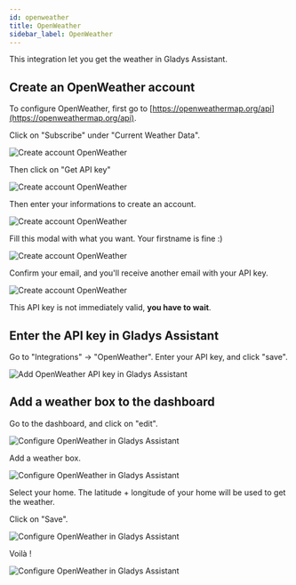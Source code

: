 ```yaml
---
id: openweather
title: OpenWeather
sidebar_label: OpenWeather
---
```


This integration let you get the weather in Gladys Assistant.

## Create an OpenWeather account

To configure OpenWeather, first go to [https://openweathermap.org/api](https://openweathermap.org/api).

Click on "Subscribe" under "Current Weather Data".

![Create account OpenWeather](/en/img/docs/configuration/openweather/create-account-step-1.jpg)

Then click on "Get API key"

![Create account OpenWeather](/en/img/docs/configuration/openweather/create-account-step-2.jpg)

Then enter your informations to create an account.

![Create account OpenWeather](/en/img/docs/configuration/openweather/create-account-step-3.jpg)

Fill this modal with what you want. Your firstname is fine :)

![Create account OpenWeather](/en/img/docs/configuration/openweather/create-account-step-4.jpg)

Confirm your email, and you'll receive another email with your API key.

![Create account OpenWeather](/en/img/docs/configuration/openweather/create-account-step-5.jpg)

This API key is not immediately valid, **you have to wait**.

## Enter the API key in Gladys Assistant

Go to "Integrations" -> "OpenWeather". Enter your API key, and click "save".

![Add OpenWeather API key in Gladys Assistant](/en/img/docs/configuration/openweather/add-api-key.jpg)

## Add a weather box to the dashboard

Go to the dashboard, and click on "edit".

![Configure OpenWeather in Gladys Assistant](/en/img/docs/configuration/openweather/configure-gladys-1.jpg)

Add a weather box.

![Configure OpenWeather in Gladys Assistant](/en/img/docs/configuration/openweather/configure-gladys-2.jpg)

Select your home. The latitude + longitude of your home will be used to get the weather.

Click on "Save".

![Configure OpenWeather in Gladys Assistant](/en/img/docs/configuration/openweather/configure-gladys-3.jpg)

Voilà !

![Configure OpenWeather in Gladys Assistant](/en/img/docs/configuration/openweather/configure-gladys-4.jpg)
